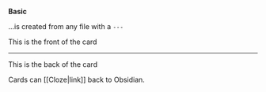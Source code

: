 **Basic**

...is created from any file with a `---`

This is the front of the card

---

This is the back of the card

Cards can [[Cloze|link]] back to Obsidian.
